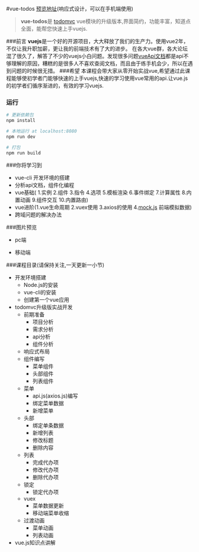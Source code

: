#vue-todos
[预览地址](http://yangyi1024.com/todo)(响应式设计，可以在手机端使用)
> **vue-todos**是 [todomvc](https://github.com/tastejs/todomvc)  vue模块的升级版本,界面简约，功能丰富，知道点全面，能帮您快速上手vuejs.

###前言
   **vuejs**是一个好的开源项目，大大释放了我们的生产力。使用vue2年，不仅让我升职加薪，更让我的前端技术有了大的进步。 在各大vue群，各大论坛混了很久了，解答了不少的vuejs小白问题。发现很多问题[vueApi文档](https://cn.vuejs.org/)都是api不够理解的原因，糟糕的是很多人不喜欢查阅文档，而且由于练手机会少，所以在遇到问题的时候很无措。
###希望
本课程会带大家从零开始实战vue,希望通过此课程能够使初学者门能够快速的上手vuejs,快速的学习使用vue常用的api.让vue.js的初学者们循序渐进的，有效的学习vuejs.

### 运行

``` bash
# 更新依赖包
npm install

# 本地运行 at localhost:8080
npm run dev

# 打包
npm run build
```

###你将学习到
* vue-cli 开发环境的搭建
* 分析api文档，组件化编程
* vue基础( 1.实例 2.组件 3.指令 4.选项 5.模板渲染 6.事件绑定 7.计算属性 8.内置动画 9.组件交互 10.内置路由)
* vue进阶(1.vue生命周期 2.vuex使用 3.axios的使用 4.[mock.js](http://mockjs.com/) 前端模拟数据)
* 跨域问题的解决办法

###图片预览
* pc端

* 移动端
                                      
###课程目录(请保持关注,一天更新一小节)
* 开发环境搭建
    * Node.js的安装
    * vue-cli的安装
    * 创建第一个vue应用
* todomvc升级版实战开发
    * 前期准备
         * 项目分析
        * 需求分析
        * api分析
        * 组件分析
    * 响应式布局
    * 组件编写
        * 菜单组件
        * 头部组件
        * 列表组件    
    * 菜单
       * api.js(axios.js)编写
       * 绑定菜单数据
       * 新增菜单
   *  头部
         * 绑定单条数据
         * 新增列表
         * 修改标题
         * 删除内容
    *  列表  
        * 完成代办项
        * 修改代办项
        * 删除代办项
    *  锁定
        * 锁定代办项
    *  vuex
        *  菜单数据更新
         *  移动端菜单收缩
    *  过渡动画
        * 菜单动画
        * 列表动画
* vue.js知识点讲解